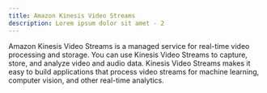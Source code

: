```yaml
---
title: Amazon Kinesis Video Streams
description: Lorem ipsum dolor sit amet - 2
---
```


Amazon Kinesis Video Streams is a managed service for real-time video processing and storage. You can use Kinesis Video Streams to capture, store, and analyze video and audio data. Kinesis Video Streams makes it easy to build applications that process video streams for machine learning, computer vision, and other real-time analytics.
